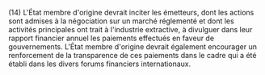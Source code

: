 (14) L'État membre d'origine devrait inciter les émetteurs, dont les actions sont admises à la négociation sur un marché réglementé et dont les activités principales ont trait à l'industrie extractive, à divulguer dans leur rapport financier annuel les paiements effectués en faveur de gouvernements. L'État membre d'origine devrait également encourager un renforcement de la transparence de ces paiements dans le cadre qui a été établi dans les divers forums financiers internationaux.